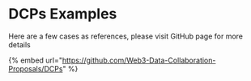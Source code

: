 # DCPs Examples

Here are a few cases as references, please visit GitHub page for more details

{% embed url="https://github.com/Web3-Data-Collaboration-Proposals/DCPs" %}

